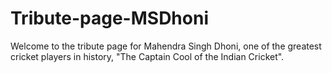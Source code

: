 # Tribute-page-MSDhoni
 Welcome to the tribute page for Mahendra Singh Dhoni, one of the greatest cricket players in history, "The Captain Cool of the Indian Cricket".
